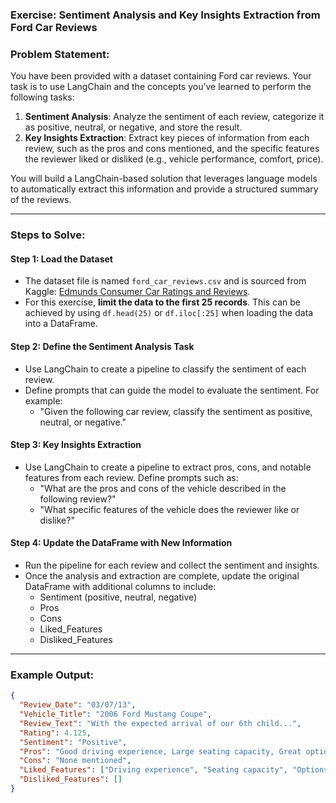 ### **Exercise: Sentiment Analysis and Key Insights Extraction from Ford Car Reviews**

### **Problem Statement:**
You have been provided with a dataset containing Ford car reviews. Your task is to use LangChain and the concepts you’ve learned to perform the following tasks:

1. **Sentiment Analysis**: Analyze the sentiment of each review, categorize it as positive, neutral, or negative, and store the result.
2. **Key Insights Extraction**: Extract key pieces of information from each review, such as the pros and cons mentioned, and the specific features the reviewer liked or disliked (e.g., vehicle performance, comfort, price).

You will build a LangChain-based solution that leverages language models to automatically extract this information and provide a structured summary of the reviews. 

---
### **Steps to Solve:**

#### **Step 1: Load the Dataset**
- The dataset file is named `ford_car_reviews.csv` and is sourced from Kaggle: [Edmunds Consumer Car Ratings and Reviews](https://www.kaggle.com/datasets/ankkur13/edmundsconsumer-car-ratings-and-reviews).
- For this exercise, **limit the data to the first 25 records**. This can be achieved by using `df.head(25)` or `df.iloc[:25]` when loading the data into a DataFrame.

#### **Step 2: Define the Sentiment Analysis Task**
- Use LangChain to create a pipeline to classify the sentiment of each review.
- Define prompts that can guide the model to evaluate the sentiment. For example:
  - "Given the following car review, classify the sentiment as positive, neutral, or negative."

#### **Step 3: Key Insights Extraction**
- Use LangChain to create a pipeline to extract pros, cons, and notable features from each review. Define prompts such as:
  - "What are the pros and cons of the vehicle described in the following review?"
  - "What specific features of the vehicle does the reviewer like or dislike?"

#### **Step 4: Update the DataFrame with New Information**
- Run the pipeline for each review and collect the sentiment and insights.
- Once the analysis and extraction are complete, update the original DataFrame with additional columns to include:
  - Sentiment (positive, neutral, negative)
  - Pros
  - Cons
  - Liked_Features
  - Disliked_Features

---

### **Example Output:**

```json
{
  "Review_Date": "03/07/13",
  "Vehicle_Title": "2006 Ford Mustang Coupe",
  "Review_Text": "With the expected arrival of our 6th child...",
  "Rating": 4.125,
  "Sentiment": "Positive",
  "Pros": "Good driving experience, Large seating capacity, Great options",
  "Cons": "None mentioned",
  "Liked_Features": ["Driving experience", "Seating capacity", "Options available"],
  "Disliked_Features": []
}
```
